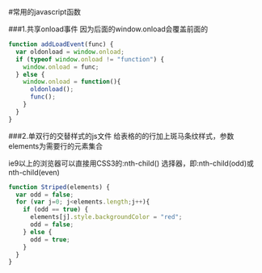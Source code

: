 #常用的javascript函数

###1.共享onload事件
因为后面的window.onload会覆盖前面的
```javascript
function addLoadEvent(func) {
  var oldonload = window.onload;
  if (typeof window.onload != "function") {
    window.onload = func;
  } else {
    window.onload = function(){
      oldonload();
      func();
    }
  }
}
```
###2.单双行的交替样式的js文件
给表格的的行加上斑马条纹样式，参数elements为需要行的元素集合

ie9以上的浏览器可以直接用CSS3的:nth-child() 选择器，即:nth-child(odd)或nth-child(even)
```javascript
function Striped(elements) {
  var odd = false;
  for (var j=0; j<elements.length;j++){
    if (odd == true) {
      elements[j].style.backgroundColor = "red";
      odd = false;
    } else {
      odd = true;
    }
  }
}
```
